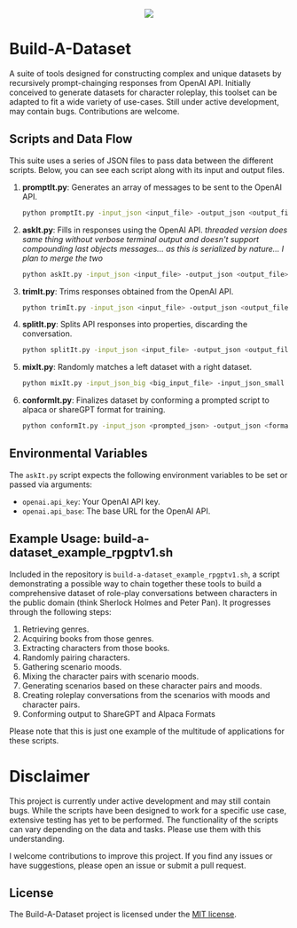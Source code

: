 <p align="center">
  <img src="https://github.com/practicaldreamer/build-a-dataset/assets/78515588/79520f21-8d36-4431-b2bf-8574732dac5d" />
</p>

# Build-A-Dataset

A suite of tools designed for constructing complex and unique datasets by recursively prompt-chainging responses from OpenAI API. Initially conceived to generate datasets for character roleplay, this toolset can be adapted to fit a wide variety of use-cases. Still under active development, may contain bugs. Contributions are welcome.

## Scripts and Data Flow

This suite uses a series of JSON files to pass data between the different scripts. Below, you can see each script along with its input and output files.

1. **promptIt.py**: Generates an array of messages to be sent to the OpenAI API.

    ```bash
    python promptIt.py -input_json <input_file> -output_json <output_file> -list_size <number> -first_prompt <prompt> -next_prompt <prompt> -assistant_prompt <prompt>
    ```

2. **askIt.py**: Fills in responses using the OpenAI API.
*threaded version does same thing without verbose terminal output and doesn't support compounding last objects messages... as this is serialized by nature... I plan to merge the two*

    ```bash
    python askIt.py -input_json <input_file> -output_json <output_file> -include_chat_history -max_chat_history <number> -resume -api_key <api_key> -api_url <api_url> -model <model> -temperature <value> -top_p <value> -presence_penalty <value> -frequency_penalty <value> -max_tokens <number>
    ```

3. **trimIt.py**: Trims responses obtained from the OpenAI API.

    ```bash
    python trimIt.py -input_json <input_file> -output_json <output_file> -trim_lines_from_start <number> -trim_lines_from_end <number> -trim_assistant_prompt -trim_blanks -last_line_starts_with <string>
    ```

4. **splitIt.py**: Splits API responses into properties, discarding the conversation.

    ```bash
    python splitIt.py -input_json <input_file> -output_json <output_file> -split_on <string> -new_key <key>
    ```

5. **mixIt.py**: Randomly matches a left dataset with a right dataset.

    ```bash
    python mixIt.py -input_json_big <big_input_file> -input_json_small <small_input_file> -output_json <output_file> -iterations <number>
    ```
6. **conformIt.py**: Finalizes dataset by conforming a prompted script to alpaca or shareGPT format for training.

    ```bash
    python conformIt.py -input_json <prompted_json> -output_json <formatted_json> -format <"Alpaca" or "ShareGPT">
    ```

## Environmental Variables

The `askIt.py` script expects the following environment variables to be set or passed via arguments:

- `openai.api_key`: Your OpenAI API key.
- `openai.api_base`: The base URL for the OpenAI API.

## Example Usage: build-a-dataset_example_rpgptv1.sh

Included in the repository is `build-a-dataset_example_rpgptv1.sh`, a script demonstrating a possible way to chain together these tools to build a comprehensive dataset of role-play conversations between characters in the public domain (think Sherlock Holmes and Peter Pan). It progresses through the following steps:

1. Retrieving genres.
2. Acquiring books from those genres.
3. Extracting characters from those books.
4. Randomly pairing characters.
5. Gathering scenario moods.
6. Mixing the character pairs with scenario moods.
7. Generating scenarios based on these character pairs and moods.
8. Creating roleplay conversations from the scenarios with moods and character pairs.
9. Conforming output to ShareGPT and Alpaca Formats

Please note that this is just one example of the multitude of applications for these scripts.

# Disclaimer

This project is currently under active development and may still contain bugs. While the scripts have been designed to work for a specific use case, extensive testing has yet to be performed. The functionality of the scripts can vary depending on the data and tasks. Please use them with this understanding. 

I welcome contributions to improve this project. If you find any issues or have suggestions, please open an issue or submit a pull request.

## License

The Build-A-Dataset project is licensed under the [MIT license](LICENSE).

